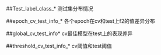 ##Test_label_class_*
测试集分布情况

##epoch_cv_test_info_*
各个epoch在cv和test上f2的值差异分布

##global_cv_test_info*
cv最佳模型在test上的表现差异

##threshold_cv_test_info_*
cv阈值和test阈值